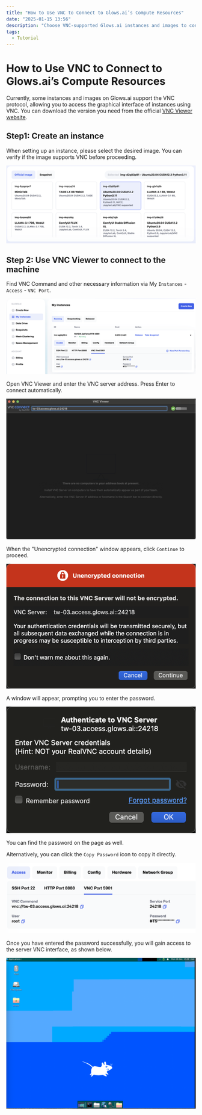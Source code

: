 ```yaml
---
title: "How to Use VNC to Connect to Glows.ai’s Compute Resources"
date: "2025-01-15 13:56"
description: "Choose VNC-supported Glows.ai instances and images to continue working on the graphical interface."
tags:
  - Tutorial
---
```


# How to Use VNC to Connect to Glows.ai’s Compute Resources

Currently, some instances and images on Glows.ai support the VNC protocol, allowing you to access the graphical interface of instances using VNC.
You can download the version you need from the official [VNC Viewer website](https://www.realvnc.com/en/).

## **Step1: Create an instance**
When setting up an instance, please select the desired image. You can verify if the image supports VNC before proceeding.

![Create an Instance](../tutorials-images/03.VNC/01.CreateAnInstance.PNG)

## **Step 2: Use VNC Viewer to connect to the machine**
Find VNC Command and other necessary information via My `Instances` - `Access` - `VNC Port`.

![VNC Port](../tutorials-images/03.VNC/02.VNCPort.PNG)

Open VNC Viewer and enter the VNC server address. Press Enter to connect automatically.

![Connect](../tutorials-images/03.VNC/03.Connect.PNG)

When the "Unencrypted connection" window appears, click `Continue` to proceed.

![Continue](../tutorials-images/03.VNC/04.Continue.PNG)

A window will appear, prompting you to enter the password. 

![Password](../tutorials-images/03.VNC/05.Password.png)

You can find the password on the page as well. 

Alternatively, you can click the `Copy Password` icon to copy it directly. 

![Copy Password](../tutorials-images/03.VNC/06.CopyPassword.png)

Once you have entered the password successfully, you will gain access to the server VNC interface, as shown below. 

![VNC Interface](../tutorials-images/03.VNC/07.VNCInterface.png)
